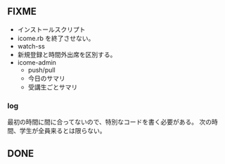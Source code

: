 ## FIXME

* インストールスクリプト
* icome.rb を終了させない。
* watch-ss
* 新規登録と時間外出席を区別する。
* icome-admin
    * push/pull
    * 今日のサマリ
    * 受講生ごとサマリ

### log

最初の時間に間に合ってないので、特別なコードを書く必要がある。
次の時間、学生が全員来るとは限らない。

## DONE

